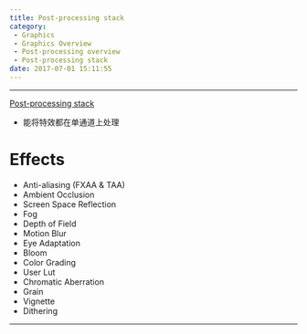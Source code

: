 ```yaml
---
title: Post-processing stack
category:
 - Graphics
 - Graphics Overview
 - Post-processing overview
 - Post-processing stack
date: 2017-07-01 15:11:55
---
```


___

[Post-processing stack](https://docs.unity3d.com/Manual/PostProcessing-Stack.html)

- 能将特效都在单通道上处理

# Effects
- Anti-aliasing (FXAA & TAA)
- Ambient Occlusion
- Screen Space Reflection
- Fog
- Depth of Field
- Motion Blur
- Eye Adaptation
- Bloom
- Color Grading
- User Lut
- Chromatic Aberration
- Grain
- Vignette
- Dithering

___